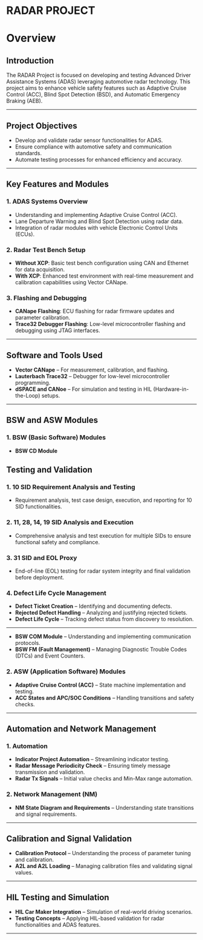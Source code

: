 # RADAR PROJECT

# **Overview**

## **Introduction**  
The RADAR Project is focused on developing and testing Advanced Driver Assistance Systems (ADAS) leveraging automotive radar technology. This project aims to enhance vehicle safety features such as Adaptive Cruise Control (ACC), Blind Spot Detection (BSD), and Automatic Emergency Braking (AEB).

---

## **Project Objectives**  
- Develop and validate radar sensor functionalities for ADAS.  
- Ensure compliance with automotive safety and communication standards.  
- Automate testing processes for enhanced efficiency and accuracy.  

---

## **Key Features and Modules**  
### 1. **ADAS Systems Overview**  
- Understanding and implementing Adaptive Cruise Control (ACC).  
- Lane Departure Warning and Blind Spot Detection using radar data.  
- Integration of radar modules with vehicle Electronic Control Units (ECUs).  

### 2. **Radar Test Bench Setup**  
- **Without XCP**: Basic test bench configuration using CAN and Ethernet for data acquisition.  
- **With XCP**: Enhanced test environment with real-time measurement and calibration capabilities using Vector CANape.  

### 3. **Flashing and Debugging**  
- **CANape Flashing**: ECU flashing for radar firmware updates and parameter calibration.  
- **Trace32 Debugger Flashing**: Low-level microcontroller flashing and debugging using JTAG interfaces.  

---

## **Software and Tools Used**  
- **Vector CANape** – For measurement, calibration, and flashing.  
- **Lauterbach Trace32** – Debugger for low-level microcontroller programming.  
- **dSPACE and CANoe** – For simulation and testing in HIL (Hardware-in-the-Loop) setups.  

---
## **BSW and ASW Modules**  

### 1. **BSW (Basic Software) Modules** 
- **BSW CD Module**
## **Testing and Validation**  
### 1. **10 SID Requirement Analysis and Testing**  
- Requirement analysis, test case design, execution, and reporting for 10 SID functionalities.  

### 2. **11, 28, 14, 19 SID Analysis and Execution**  
- Comprehensive analysis and test execution for multiple SIDs to ensure functional safety and compliance.  

### 3. **31 SID and EOL Proxy**  
- End-of-line (EOL) testing for radar system integrity and final validation before deployment.  

### 4. **Defect Life Cycle Management**  
- **Defect Ticket Creation** – Identifying and documenting defects.  
- **Rejected Defect Handling** – Analyzing and justifying rejected tickets.  
- **Defect Life Cycle** – Tracking defect status from discovery to resolution.  

---

 
- **BSW COM Module** – Understanding and implementing communication protocols.  
- **BSW FM (Fault Management)** – Managing Diagnostic Trouble Codes (DTCs) and Event Counters.  

### 2. **ASW (Application Software) Modules**  
- **Adaptive Cruise Control (ACC)** – State machine implementation and testing.  
- **ACC States and APC/SOC Conditions** – Handling transitions and safety checks.  

---

## **Automation and Network Management**  
### 1. **Automation**  
- **Indicator Project Automation** – Streamlining indicator testing.  
- **Radar Message Periodicity Check** – Ensuring timely message transmission and validation.  
- **Radar Tx Signals** – Initial value checks and Min-Max range automation.  

### 2. **Network Management (NM)**  
- **NM State Diagram and Requirements** – Understanding state transitions and signal requirements.  

---

## **Calibration and Signal Validation**  
- **Calibration Protocol** – Understanding the process of parameter tuning and calibration.  
- **A2L and A2L Loading** – Managing calibration files and validating signal values.  

---

## **HIL Testing and Simulation**  
- **HIL Car Maker Integration** – Simulation of real-world driving scenarios.  
- **Testing Concepts** – Applying HIL-based validation for radar functionalities and ADAS features.  

---

